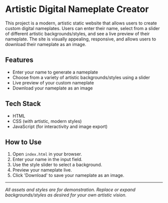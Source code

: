 # Artistic Digital Nameplate Creator

This project is a modern, artistic static website that allows users to create custom digital nameplates. Users can enter their name, select from a slider of different artistic backgrounds/styles, and see a live preview of their nameplate. The site is visually appealing, responsive, and allows users to download their nameplate as an image.

## Features

- Enter your name to generate a nameplate
- Choose from a variety of artistic backgrounds/styles using a slider
- Live preview of your custom nameplate
- Download your nameplate as an image

## Tech Stack

- HTML
- CSS (with artistic, modern styles)
- JavaScript (for interactivity and image export)

## How to Use

1. Open `index.html` in your browser.
2. Enter your name in the input field.
3. Use the style slider to select a background.
4. Preview your nameplate live.
5. Click 'Download' to save your nameplate as an image.

---

_All assets and styles are for demonstration. Replace or expand backgrounds/styles as desired for your own artistic vision._
